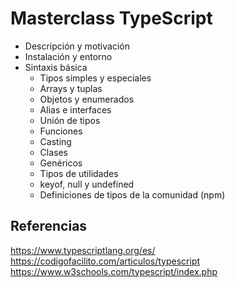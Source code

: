 # Masterclass TypeScript

- Descripción y motivación
- Instalación y entorno
- Sintaxis básica
  - Tipos simples y especiales
  - Arrays y tuplas
  - Objetos y enumerados
  - Alias e interfaces
  - Unión de tipos
  - Funciones
  - Casting
  - Clases
  - Genéricos
  - Tipos de utilidades
  - keyof, null y undefined
  - Definiciones de tipos de la comunidad (npm)

## Referencias

https://www.typescriptlang.org/es/  
https://codigofacilito.com/articulos/typescript  
https://www.w3schools.com/typescript/index.php  
